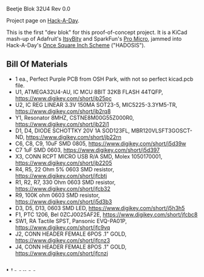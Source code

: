 Beetje Blok 32U4 Rev 0.0

Project page on [Hack-A-Day](https://hackaday.io/project/160638-beetje-bloks).

This is the first "dev blok" for this proof-of-concept project.  It is a KiCad mash-up of Adafruit's [ItsyBity](https://learn.adafruit.com/introducting-itsy-bitsy-32u4) and SparkFun's [Pro Micro](https://www.sparkfun.com/products/12587), jammed into Hack-A-Day's [Once Square Inch Scheme](https://hackaday.io/project/7813-the-square-inch-project) ("HADOSIS").

Bill Of Materials
----------------
  
- 1 ea., Perfect Purple PCB from OSH Park, with not so perfect kicad.pcb file.
- U1, ATMEGA32U4-AU, IC MCU 8BIT 32KB FLASH 44TQFP, https://www.digikey.com/short/jb25pc
- U2, IC REG LINEAR 3.3V 150MA SOT23-5, MIC5225-3.3YM5-TR, https://www.digikey.com/short/jb2rq8
- Y1, Resonator 8MHZ, CSTNE8M00G55Z000R0, https://www.digikey.com/short/jb22j1
- D1, D4, DIODE SCHOTTKY 20V 1A SOD123FL, MBR120VLSFT3GOSCT-ND, https://www.digikey.com/short/jb22rn 
- C6, C8, C9, 10uF SMD 0805, https://www.digikey.com/short/j5d39w 
- C7 1uF SMD 0603, https://www.digikey.com/short/j5d397
- X3, CONN RCPT MICRO USB R/A SMD, Molex 1050170001, https://www.digikey.com/short/jb2205
- R4, R5, 22 Ohm 5% 0603 SMD resistor, https://www.digikey.com/short/jfcbtj
- R1, R2, R7, 330 Ohm 0603 SMD resistor, https://www.digikey.com/short/jfcb32
- R9, 100K ohm 0603 SMD resistor, https://www.digikey.com/short/j5d3b3
- D3, D5, D13, 0603 SMD LED, https://www.digikey.com/short/j5h3h5
- F1, PTC 1206, Bel 0ZCJ0025AF2E, https://www.digikey.com/short/jfcbc8
- SW1, RA Tactile SPST, Pansonic EVQ-PA01P, https://www.digikey.com/short/jfc9vq
- J2, CONN HEADER FEMALE 6POS .1" GOLD, https://www.digikey.com/short/jfcnz3
- J4, CONN HEADER FEMALE 8POS .1" GOLD, https://www.digikey.com/short/jfcnzj

License
----------------
[Attribution-ShareAlike 3.0 United States (CC BY-SA 3.0 US)](https://creativecommons.org/licenses/by-sa/3.0/us/)

You are free to:

- Share — copy and redistribute the material in any medium or format
- Adapt — remix, transform, and build upon the material

Under the following terms:

- Attribution — You must give appropriate credit, provide a link to the license, and indicate if changes were made. You may do so in any reasonable manner, but not in any way that suggests the licensor endorses you or your use.
- ShareAlike — If you remix, transform, or build upon the material, you must distribute your contributions under the same license as the original.